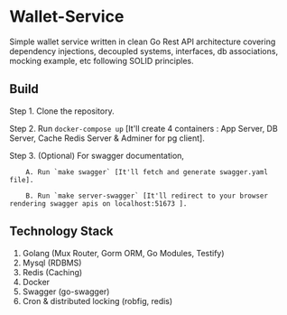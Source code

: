 # Wallet-Service
Simple wallet service written in clean Go Rest API architecture covering dependency injections, decoupled systems, interfaces, db associations, mocking example, etc following SOLID principles.  
  
## Build 
Step 1. Clone the repository.    
  
Step 2. Run `docker-compose up` [It'll create 4 containers : App Server, DB Server, Cache Redis Server & Adminer for pg client].  
  
Step 3. (Optional) For swagger documentation,  
  
        A. Run `make swagger` [It'll fetch and generate swagger.yaml file]. 
          
        B. Run `make server-swagger` [It'll redirect to your browser rendering swagger apis on localhost:51673 ]. 
          
          
  
## Technology Stack
1. Golang (Mux Router, Gorm ORM, Go Modules, Testify)   
2. Mysql (RDBMS)   
3. Redis (Caching)  
4. Docker   
5. Swagger (go-swagger)    
6. Cron & distributed locking (robfig, redis)   

  

